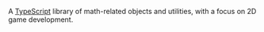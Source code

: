 A [TypeScript](https://www.typescriptlang.org) library of math-related objects and utilities, with a focus on 2D game development.
